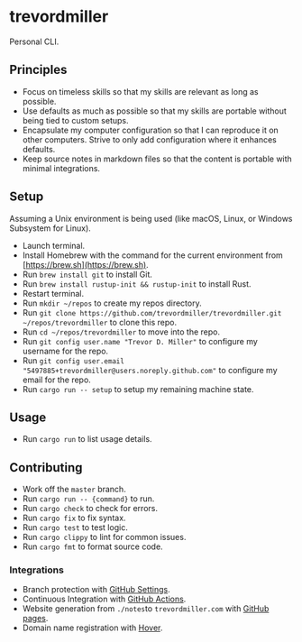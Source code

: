 # trevordmiller

Personal CLI.

## Principles

- Focus on timeless skills so that my skills are relevant as long as possible.
- Use defaults as much as possible so that my skills are portable without being tied to custom setups.
- Encapsulate my computer configuration so that I can reproduce it on other computers. Strive to only add configuration where it enhances defaults.
- Keep source notes in markdown files so that the content is portable with minimal integrations.

## Setup

Assuming a Unix environment is being used (like macOS, Linux, or Windows Subsystem for Linux).

- Launch terminal.
- Install Homebrew with the command for the current environment from [https://brew.sh](https://brew.sh).
- Run `brew install git` to install Git.
- Run `brew install rustup-init && rustup-init` to install Rust.
- Restart terminal.
- Run `mkdir ~/repos` to create my repos directory.
- Run `git clone https://github.com/trevordmiller/trevordmiller.git ~/repos/trevordmiller` to clone this repo.
- Run `cd ~/repos/trevordmiller` to move into the repo.
- Run `git config user.name "Trevor D. Miller"` to configure my username for the repo.
- Run `git config user.email "5497885+trevordmiller@users.noreply.github.com"` to configure my email for the repo.
- Run `cargo run -- setup` to setup my remaining machine state.

## Usage

- Run `cargo run` to list usage details.

## Contributing

- Work off the `master` branch.
- Run `cargo run -- {command}` to run.
- Run `cargo check` to check for errors.
- Run `cargo fix` to fix syntax.
- Run `cargo test` to test logic.
- Run `cargo clippy` to lint for common issues.
- Run `cargo fmt` to format source code.

### Integrations

- Branch protection with [GitHub Settings](https://github.com/trevordmiller/trevordmiller/settings/branches).
- Continuous Integration with [GitHub Actions](https://github.com/trevordmiller/trevordmiller/actions).
- Website generation from `./notes`to `trevordmiller.com` with [GitHub pages](https://github.com/trevordmiller/trevordmiller.github.io/settings).
- Domain name registration with [Hover](https://www.hover.com).
